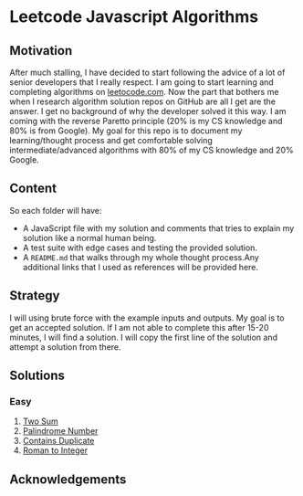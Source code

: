 # Leetcode Javascript Algorithms

## Motivation

After much stalling, I have decided to start following the advice of a lot of senior developers that I really respect. I am going to start learning and completing algorithms on [leetocode.com](https://leetcode.com/). Now the part that bothers me when I research algorithm solution repos on GitHub are all I get are the answer. I get no background of why the developer solved it this way. I am coming with the reverse Paretto principle (20% is my CS knowledge and 80% is from Google). My goal for this repo is to document my learning/thought process and get comfortable solving intermediate/advanced algorithms with 80% of my CS knowledge and 20% Google. 

## Content

So each folder will have:
  * A JavaScript file with my solution and comments that tries to explain my solution like a normal human being.
  * A test suite with edge cases and testing the provided solution.
  * A `README.md` that walks through my whole thought process.Any additional links that I used as references will be provided here.

## Strategy
  
I will using brute force with the example inputs and outputs. My goal is to get an accepted solution. If I am not able to complete this after 15-20 minutes, I will find a solution. I will copy the first line of the solution and attempt a solution from there.

## Solutions

### Easy

1. [Two Sum](./easy/1-two-sum/)
2. [Palindrome Number](./easy/2-palindrome-number/)
3. [Contains Duplicate](./easy/3-contains-duplicate/)
4. [Roman to Integer](./easy/4-roman-to-integer/)


## Acknowledgements

